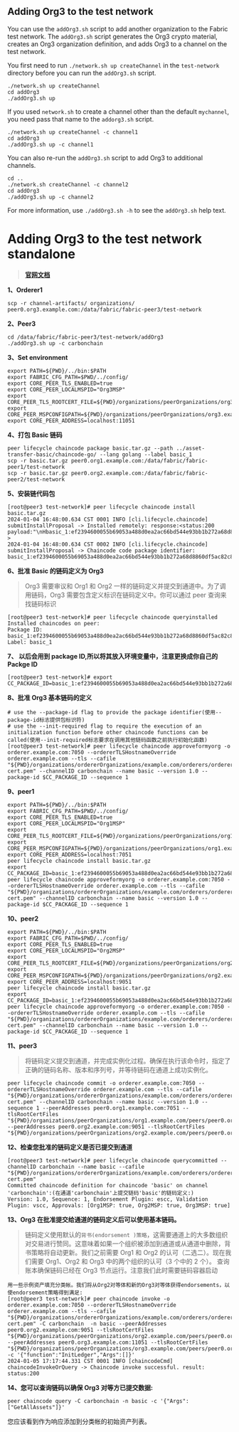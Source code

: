 ## Adding Org3 to the test network

You can use the `addOrg3.sh` script to add another organization to the Fabric test network. The `addOrg3.sh` script generates the Org3 crypto material, creates an Org3 organization definition, and adds Org3 to a channel on the test network.

You first need to run `./network.sh up createChannel` in the `test-network` directory before you can run the `addOrg3.sh` script.

```
./network.sh up createChannel
cd addOrg3
./addOrg3.sh up
```

If you used `network.sh` to create a channel other than the default `mychannel`, you need pass that name to the `addorg3.sh` script.

```
./network.sh up createChannel -c channel1
cd addOrg3
./addOrg3.sh up -c channel1
```

You can also re-run the `addOrg3.sh` script to add Org3 to additional channels.

```
cd ..
./network.sh createChannel -c channel2
cd addOrg3
./addOrg3.sh up -c channel2
```

For more information, use `./addOrg3.sh -h` to see the `addOrg3.sh` help text.

# Adding Org3 to the test network standalone

> [**官网文档**](https://hyperledger-fabric.readthedocs.io/en/release-2.5/channel_update_tutorial.html#)

**1、Orderer1**

```shell
scp -r channel-artifacts/ organizations/ peer0.org3.example.com:/data/fabric/fabric-peer3/test-network
```

**2、Peer3**

```shell
cd /data/fabric/fabric-peer3/test-network/addOrg3
./addOrg3.sh up -c carbonchain
```

**3、Set environment**

```shell
export PATH=${PWD}/../bin:$PATH
export FABRIC_CFG_PATH=$PWD/../config/
export CORE_PEER_TLS_ENABLED=true
export CORE_PEER_LOCALMSPID="Org3MSP"
export CORE_PEER_TLS_ROOTCERT_FILE=${PWD}/organizations/peerOrganizations/org3.example.com/peers/peer0.org3.example.com/tls/ca.crt
export CORE_PEER_MSPCONFIGPATH=${PWD}/organizations/peerOrganizations/org3.example.com/users/Admin@org3.example.com/msp
export CORE_PEER_ADDRESS=localhost:11051
```

**4、打包 Basic 链码**

```shell
peer lifecycle chaincode package basic.tar.gz --path ../asset-transfer-basic/chaincode-go/ --lang golang --label basic_1
scp -r basic.tar.gz peer0.org1.example.com:/data/fabric/fabric-peer1/test-network
scp -r basic.tar.gz peer0.org2.example.com:/data/fabric/fabric-peer2/test-network
```

**5、安装链代码包**

```shell
[root@peer3 test-network]# peer lifecycle chaincode install basic.tar.gz
2024-01-04 16:48:00.634 CST 0001 INFO [cli.lifecycle.chaincode] submitInstallProposal -> Installed remotely: response:<status:200 payload:"\nHbasic_1:ef2394600055b69053a488d0ea2ac66bd544e93bb1b272a68d8860df5ac82c8c\022\007basic_1" >
2024-01-04 16:48:00.634 CST 0002 INFO [cli.lifecycle.chaincode] submitInstallProposal -> Chaincode code package identifier: basic_1:ef2394600055b69053a488d0ea2ac66bd544e93bb1b272a68d8860df5ac82c8c
```

**6、批准 Basic 的链码定义为 Org3**

> Org3 需要审议和 Org1 和 Org2 一样的链码定义并提交到通道中。为了调用链码，Org3 需要包含定义标识在链码定义中。你可以通过 peer 查询来找链码标识

```shell
[root@peer3 test-network]# peer lifecycle chaincode queryinstalled
Installed chaincodes on peer:
Package ID: basic_1:ef2394600055b69053a488d0ea2ac66bd544e93bb1b272a68d8860df5ac82c8c, Label: basic_1
```

**7、 以后会用到 package ID,所以将其放入环境变量中，注意更换成你自己的 Packge ID**

```shell
[root@peer3 test-network]# export CC_PACKAGE_ID=basic_1:ef2394600055b69053a488d0ea2ac66bd544e93bb1b272a68d8860df5ac82c8c
```

**8、批准 Org3 基本链码的定义**

```shell
# use the --package-id flag to provide the package identifier(使用--package-id标志提供包标识符)
# use the --init-required flag to require the execution of an initialization function before other chaincode functions can be called(使用--init-required标志要求在调用其他链码函数之前执行初始化函数)
[root@peer3 test-network]# peer lifecycle chaincode approveformyorg -o orderer.example.com:7050 --ordererTLSHostnameOverride orderer.example.com --tls --cafile "${PWD}/organizations/ordererOrganizations/example.com/orderers/orderer.example.com/msp/tlscacerts/tlsca.example.com-cert.pem" --channelID carbonchain --name basic --version 1.0 --package-id $CC_PACKAGE_ID --sequence 1
```

**9、peer1**

```shelll
export PATH=${PWD}/../bin:$PATH
export FABRIC_CFG_PATH=$PWD/../config/
export CORE_PEER_TLS_ENABLED=true
export CORE_PEER_LOCALMSPID="Org1MSP"
export CORE_PEER_TLS_ROOTCERT_FILE=${PWD}/organizations/peerOrganizations/org1.example.com/peers/peer0.org1.example.com/tls/ca.crt
export CORE_PEER_MSPCONFIGPATH=${PWD}/organizations/peerOrganizations/org1.example.com/users/Admin@org1.example.com/msp
export CORE_PEER_ADDRESS=localhost:7051
peer lifecycle chaincode install basic.tar.gz
export CC_PACKAGE_ID=basic_1:ef2394600055b69053a488d0ea2ac66bd544e93bb1b272a68d8860df5ac82c8c
peer lifecycle chaincode approveformyorg -o orderer.example.com:7050 --ordererTLSHostnameOverride orderer.example.com --tls --cafile "${PWD}/organizations/ordererOrganizations/example.com/orderers/orderer.example.com/msp/tlscacerts/tlsca.example.com-cert.pem" --channelID carbonchain --name basic --version 1.0 --package-id $CC_PACKAGE_ID --sequence 1
```

**10、peer2**

```shell
export PATH=${PWD}/../bin:$PATH
export FABRIC_CFG_PATH=$PWD/../config/
export CORE_PEER_TLS_ENABLED=true
export CORE_PEER_LOCALMSPID="Org2MSP"
export CORE_PEER_TLS_ROOTCERT_FILE=${PWD}/organizations/peerOrganizations/org2.example.com/peers/peer0.org2.example.com/tls/ca.crt
export CORE_PEER_MSPCONFIGPATH=${PWD}/organizations/peerOrganizations/org2.example.com/users/Admin@org2.example.com/msp
export CORE_PEER_ADDRESS=localhost:9051
peer lifecycle chaincode install basic.tar.gz
export CC_PACKAGE_ID=basic_1:ef2394600055b69053a488d0ea2ac66bd544e93bb1b272a68d8860df5ac82c8c
peer lifecycle chaincode approveformyorg -o orderer.example.com:7050 --ordererTLSHostnameOverride orderer.example.com --tls --cafile "${PWD}/organizations/ordererOrganizations/example.com/orderers/orderer.example.com/msp/tlscacerts/tlsca.example.com-cert.pem" --channelID carbonchain --name basic --version 1.0 --package-id $CC_PACKAGE_ID --sequence 1
```

**11、peer3**

> 将链码定义提交到通道，并完成实例化过程。确保在执行该命令时，指定了正确的链码名称、版本和序列号，并等待链码在通道上成功实例化。

```shell
peer lifecycle chaincode commit -o orderer.example.com:7050 --ordererTLSHostnameOverride orderer.example.com --tls --cafile "${PWD}/organizations/ordererOrganizations/example.com/orderers/orderer.example.com/msp/tlscacerts/tlsca.example.com-cert.pem" --channelID carbonchain --name basic --version 1.0 --sequence 1 --peerAddresses peer0.org1.example.com:7051 --tlsRootCertFiles "${PWD}/organizations/peerOrganizations/org1.example.com/peers/peer0.org1.example.com/tls/ca.crt" --peerAddresses peer0.org2.example.com:9051 --tlsRootCertFiles "${PWD}/organizations/peerOrganizations/org2.example.com/peers/peer0.org2.example.com/tls/ca.crt"
```

**12、检查您批准的链码定义是否已提交到通道**

```shell
[root@peer3 test-network]# peer lifecycle chaincode querycommitted --channelID carbonchain --name basic --cafile "${PWD}/organizations/ordererOrganizations/example.com/orderers/orderer.example.com/msp/tlscacerts/tlsca.example.com-cert.pem"
Committed chaincode definition for chaincode 'basic' on channel 'carbonchain':(在通道'carbonchain'上提交链码'basic'的链码定义:)
Version: 1.0, Sequence: 1, Endorsement Plugin: escc, Validation Plugin: vscc, Approvals: [Org1MSP: true, Org2MSP: true, Org3MSP: true]
```

**13、Org3 在批准提交给通道的链码定义后可以使用基本链码。**

> 链码定义使用默认的`背书(endorsement )策略`，这需要通道上的大多数组织对交易进行赞同。这意味着如果一个组织被添加到通道或从通道中删除，背书策略将自动更新。我们之前需要 Org1 和 Org2 的认可（二选二）。现在我们需要 Org1、Org2 和 Org3 中的两个组织的认可（3 个中的 2 个）。
> 查询账本确保链码已经在 Org3 节点运行。注意我们此时需要链码容器启动

```shell
用一些示例资产填充分类帐。我们将从Org2对等体和新的Org3对等体获得endorsements，以使endorsement策略得到满足:
[root@peer3 test-network]# peer chaincode invoke -o orderer.example.com:7050 --ordererTLSHostnameOverride orderer.example.com --tls --cafile "${PWD}/organizations/ordererOrganizations/example.com/orderers/orderer.example.com/msp/tlscacerts/tlsca.example.com-cert.pem" -C carbonchain  -n basic --peerAddresses peer0.org2.example.com:9051 --tlsRootCertFiles "${PWD}/organizations/peerOrganizations/org2.example.com/peers/peer0.org2.example.com/tls/ca.crt" --peerAddresses peer0.org3.example.com:11051 --tlsRootCertFiles "${PWD}/organizations/peerOrganizations/org3.example.com/peers/peer0.org3.example.com/tls/ca.crt" -c '{"function":"InitLedger","Args":[]}'
2024-01-05 17:17:44.331 CST 0001 INFO [chaincodeCmd] chaincodeInvokeOrQuery -> Chaincode invoke successful. result: status:200
```

**14、您可以查询链码以确保 Org3 对等方已提交数据:**

```shell
peer chaincode query -C carbonchain -n basic -c '{"Args":["GetAllAssets"]}'
```

您应该看到作为响应添加到分类帐的初始资产列表。
